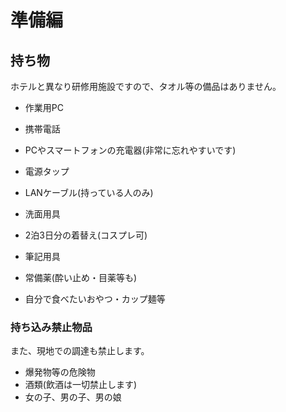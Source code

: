 # 準備編


## 持ち物

ホテルと異なり研修用施設ですので、タオル等の備品はありません。

- 作業用PC
- 携帯電話
- PCやスマートフォンの充電器(非常に忘れやすいです)
- 電源タップ
- LANケーブル(持っている人のみ)

- 洗面用具
- 2泊3日分の着替え(コスプレ可)
- 筆記用具
- 常備薬(酔い止め・目薬等も)
- 自分で食べたいおやつ・カップ麺等


### 持ち込み禁止物品

また、現地での調達も禁止します。

- 爆発物等の危険物
- 酒類(飲酒は一切禁止します)
- 女の子、男の子、男の娘